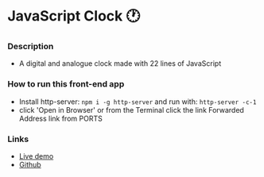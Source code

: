 # JavaScript Clock 🕐

### Description
- A digital and analogue clock made with 22 lines of JavaScript

### How to run this front-end app
- Install http-server: `npm i -g http-server` and run with: `http-server -c-1`
- click 'Open in Browser' or from the Terminal click the link Forwarded Address link from PORTS

### Links
- [Live demo](https://js-clock-six.vercel.app)
- [Github](https://github.com/rolandjlevy/js-clock)